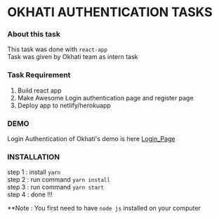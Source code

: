 # OKHATI AUTHENTICATION TASKS 

  ### About this task
  This task was done with `react-app` \
  Task was given by Okhati team as intern task
  
  ### Task Requirement
  1) Build react app
  2) Make Awesome Login authentication page and register page
  3) Deploy app to netlify/herokuapp
  

  ### DEMO
  Login Authentication of Okhati's demo is here [Login_Page](https://okhatiloginpage.herokuapp.com/)
  
  ### INSTALLATION
  step 1 : install `yarn` \
  step 2 : run command `yarn install` \
  step 3 : run command `yarn start` \
  step 4 : done !!!
  
  **Note : You first need to have `node js` installed on your computer
  

